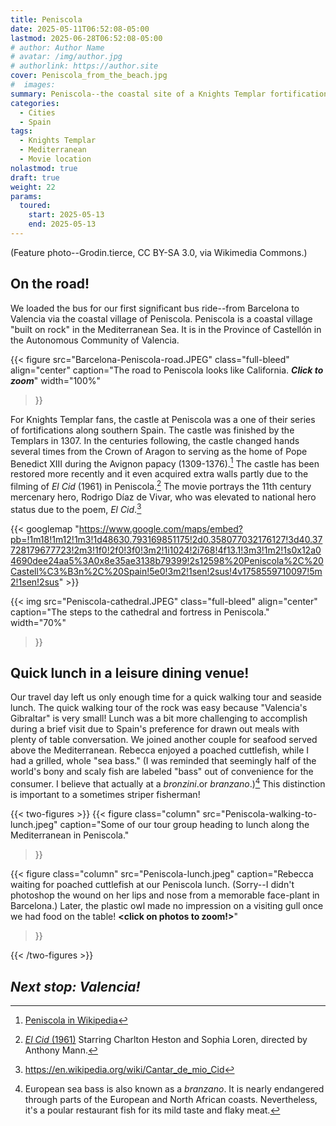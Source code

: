 ```yaml
---
title: Peniscola
date: 2025-05-11T06:52:08-05:00
lastmod: 2025-06-28T06:52:08-05:00
# author: Author Name
# avatar: /img/author.jpg
# authorlink: https://author.site
cover: Peniscola_from_the_beach.jpg
#  images:
summary: Peniscola--the coastal site of a Knights Templar fortification and, for old movie fans, the 1961 hit, \"El Cid\". (Cover photo--Grodin.tierce, CC BY-SA 3.0, via Wikimedia Commons.)  
categories:
  - Cities
  - Spain
tags:
  - Knights Templar
  - Mediterranean
  - Movie location
nolastmod: true
draft: true
weight: 22
params:
  toured: 
    start: 2025-05-13
    end: 2025-05-13
---
```

(Feature photo--Grodin.tierce, CC BY-SA 3.0, via Wikimedia Commons.)  


## On the road!

We loaded the bus for our first significant bus ride--from Barcelona to Valencia via the coastal village of Peniscola. Peniscola is a coastal village "built on rock" in the Mediterranean Sea. It is in the Province of Castellón in the Autonomous Community of Valencia. 

{{< figure 
    src="Barcelona-Peniscola-road.JPEG" 
    class="full-bleed"
    align="center" 
    caption="The road to Peniscola looks like California. _**Click to zoom**_"
    width="100%"
>}}

For Knights Templar fans, the castle at Peniscola was a one of their series of fortifications along southern Spain. The castle was finished by the Templars in 1307. In the centuries following, the castle changed hands several times from the Crown of Aragon to serving as the home of Pope Benedict XIII during the Avignon papacy (1309-1376).[^1] The castle has been restored more recently and it even acquired extra walls partly due to the filming of _El Cid_ (1961) in Peniscola.[^2]  The movie portrays the 11th century mercenary hero, Rodrigo Díaz de Vivar, who was elevated to national hero status due to the poem, _El Cid_.[^3]

{{< googlemap "https://www.google.com/maps/embed?pb=!1m18!1m12!1m3!1d48630.793169851175!2d0.358077032176127!3d40.37728179677723!2m3!1f0!2f0!3f0!3m2!1i1024!2i768!4f13.1!3m3!1m2!1s0x12a04690dee24aa5%3A0x8e35ae3138b79399!2s12598%20Peniscola%2C%20Castell%C3%B3n%2C%20Spain!5e0!3m2!1sen!2sus!4v1758559710097!5m2!1sen!2sus" >}}


{{< img
  src="Peniscola-cathedral.JPEG" 
  class="full-bleed"
  align="center" 
  caption="The steps to the cathedral and fortress in Peniscola."
  width="70%"
  >}}

## Quick lunch in a leisure dining venue!

Our travel day left us only enough time for a quick walking tour and seaside lunch. The quick walking tour of the rock was easy because "Valencia's Gibraltar" is very small! Lunch was a bit more challenging to accomplish during a brief visit due to Spain's preference for drawn out meals with plenty of table conversation. We joined another couple for seafood served above the Mediterranean. Rebecca enjoyed a poached cuttlefish, while I had a grilled, whole "sea bass."  (I was reminded that seemingly half of the world's bony and scaly fish are labeled "bass" out of convenience for the consumer. I believe that actually at a _bronzini_.or _branzano_.)[^4] This distinction is important to a sometimes striper fisherman! 

{{< two-figures >}} 
{{< figure 
  class="column"
  src="Peniscola-walking-to-lunch.jpeg"
  caption="Some of our tour group heading to lunch along the Mediterranean in Peniscola."
>}}

{{< figure 
  class="column"
  src="Peniscola-lunch.jpeg" 
  caption="Rebecca waiting for poached cuttlefish at our Peniscola lunch. (Sorry--I didn't photoshop the wound on her lips and nose from a memorable face-plant in Barcelona.) Later, the plastic owl made no impression on a visiting gull once we had food on the table! **\<click on photos to zoom!\>**"
>}}

{{< /two-figures >}}

## _Next stop: Valencia!_

[^1]: [Peniscola in Wikipedia](https://en.wikipedia.org/wiki/Peniscola#:~:text=Peniscola%2C%20often%20called%20the%20%22Gibraltar,escapes%20in%20clouds%20of%20spray) 
[^2]: [_El Cid_ (1961)](https://www.imdb.com/title/tt0054847/) Starring Charlton Heston and Sophia Loren, directed by Anthony Mann.
[^3]: https://en.wikipedia.org/wiki/Cantar_de_mio_Cid
[^4]: European sea bass is also known as a _branzano_. It is nearly endangered through parts of the European and North African coasts. Nevertheless, it's a poular restaurant fish for its mild taste and flaky meat. 